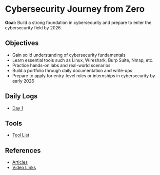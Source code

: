 # Cybersecurity Journey from Zero

**Goal:** Build a strong foundation in cybersecurity and prepare to enter the cybersecurity field by 2026.

## Objectives

- Gain solid understanding of cybersecurity fundamentals  
- Learn essential tools such as Linux, Wireshark, Burp Suite, Nmap, etc.  
- Practice hands-on labs and real-world scenarios  
- Build a portfolio through daily documentation and write-ups  
- Prepare to apply for entry-level roles or internships in cybersecurity by early 2026  

## Daily Logs

- [Day 1](day1/notes.md)

## Tools

- [Tool List](tools/list.md)

## References

- [Articles](referensi/articles.md)  
- [Video Links](referensi/video-links.md)
